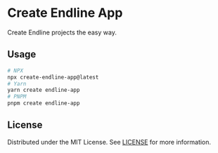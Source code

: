 # Create Endline App

Create Endline projects the easy way.

## Usage

```bash
# NPX
npx create-endline-app@latest
# Yarn
yarn create endline-app
# PNPM
pnpm create endline-app
```

## License

Distributed under the MIT License. See [LICENSE](../../LICENSE) for more information.


